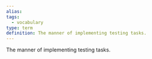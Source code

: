 ```yaml
---
alias: 
tags:
  - vocabulary
type: term
definition: The manner of implementing testing tasks.
---
```


The manner of implementing testing tasks.